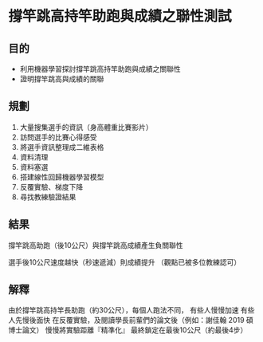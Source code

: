 # 撐竿跳高持竿助跑與成績之聯性測試


## 目的
- 利用機器學習探討撐竿跳高持竿助跑與成績之關聯性
- 證明撐竿跳高與成績的關聯

## 規劃

1. 大量搜集選手的資訊（身高體重比賽影片）
2. 訪問選手的比賽心得感受
3. 將選手資訊整理成二維表格
4. 資料清理
5. 資料塞選
6. 搭建線性回歸機器學習模型
7. 反覆實驗、梯度下降
8. 尋找教練驗證結果

## 結果
撐竿跳高助跑（後10公尺）與撐竿跳高成績產生負關聯性

選手後10公尺速度越快（秒速遞減）則成績提升 （觀點已被多位教練認可）

## 解釋
由於撐竿跳高持竿長助跑（約30公尺），每個人跑法不同，
有些人慢慢加速
有些人先慢後面快
在反覆實驗，及閱讀學長前輩們的論文後（例如：謝佳翰 2019 碩博士論文）
慢慢將實驗距離『精準化』
最終鎖定在最後10公尺（約最後4步）
